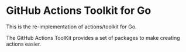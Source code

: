# GitHub Actions Toolkit for Go

This is the re-implementation of actions/toolkit for Go.

The GitHub Actions ToolKit provides a set of packages to make creating actions easier.

